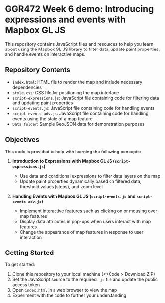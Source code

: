 # GGR472 Week 6 demo: Introducing expressions and events with Mapbox GL JS

This repository contains JavaScript files and resources to help you learn about using the Mapbox GL JS library to filter data, update paint properties, and handle events on interactive maps.

## Repository Contents

- `index.html`: HTML file to render the map and include necessary dependencies
- `style.css`: CSS file for positioning the map interface
- `script-expressions.js`: JavaScript file containing code for filtering data and updating paint properties
- `script-events.js`: JavaScript file containing code for handling events
- `script-events-adv.js`: JavaScript file containing code for handling events using the state of a map feature
- `Data folder`: Sample GeoJSON data for demonstration purposes

## Objectives

This code is provided to help with learning the following concepts:

1. **Introduction to Expressions with Mapbox GL JS (`script-expressions.js`)**
   - Use data and conditional expressions to filter data layers on the map
   - Update paint properties dynamically based on filtered data, threshold values (steps), and zoom level

2. **Handling Events with Mapbox GL JS (`script-events.js` and `script-events-adv.js`)**
   - Implement interactive features such as clicking on or mousing over map features
   - Display data attributes in pop-ups when users interact with map features
   - Change the appearance of map features in response to user interaction
   

## Getting Started

To get started:

1. Clone this repository to your local machine (<>Code > Download ZIP)
2. Set the JavaScript source to the required `.js` file and update the public access token
3. Open `index.html` in a web browser to view the map
4. Experiment with the code to further your understanding
 
